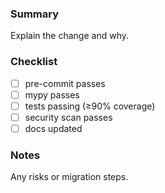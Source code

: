 ### Summary
Explain the change and why.

### Checklist
- [ ] pre-commit passes
- [ ] mypy passes
- [ ] tests passing (≥90% coverage)
- [ ] security scan passes
- [ ] docs updated

### Notes
Any risks or migration steps.
